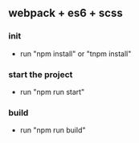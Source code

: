## webpack + es6 + scss

### init
* run "npm install" or "tnpm install" 

### start the project
* run "npm run start" 

### build
* run "npm run build" 
